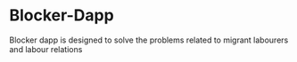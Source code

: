 # Blocker-Dapp
Blocker dapp is designed to solve the problems related to migrant labourers and labour relations 
